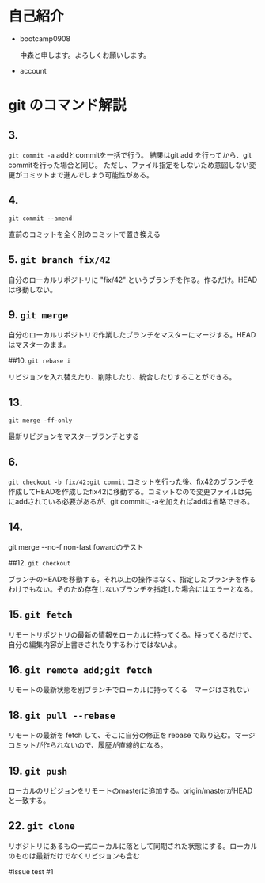 # 自己紹介

- bootcamp0908

  中森と申します。よろしくお願いします。

- account

# git のコマンド解説
## 3.
`git commit -a`
addとcommitを一括で行う。
結果はgit add を行ってから、git commitを行った場合と同じ。
ただし、ファイル指定をしないため意図しない変更がコミットまで進んでしまう可能性がある。

## 4.
`git commit --amend`

直前のコミットを全く別のコミットで置き換える

## 5. `git branch fix/42`

自分のローカルリポジトリに "fix/42" というブランチを作る。作るだけ。HEAD は移動しない。

## 9. `git merge`

自分のローカルリポジトリで作業したブランチをマスターにマージする。HEADはマスターのまま。

##10. `git rebase i`

リビジョンを入れ替えたり、削除したり、統合したりすることができる。

## 13.
`git merge -ff-only`

最新リビジョンをマスターブランチとする

## 6.
`git checkout -b fix/42;git commit`
コミットを行った後、fix42のブランチを作成してHEADを作成したfix42に移動する。コミットなので変更ファイルは先にaddされている必要があるが、git commitに-aを加えればaddは省略できる。

## 14.
git merge --no-f
non-fast fowardのテスト

##12.
`git checkout`

ブランチのHEADを移動する。それ以上の操作はなく、指定したブランチを作るわけでもない。そのため存在しないブランチを指定した場合にはエラーとなる。

## 15. `git fetch`

リモートリポジトリの最新の情報をローカルに持ってくる。持ってくるだけで、自分の編集内容が上書きされたりするわけではないよ。

## 16. `git remote add;git fetch`

リモートの最新状態を別ブランチでローカルに持ってくる　マージはされない

## 18. `git pull --rebase`

リモートの最新を fetch して、そこに自分の修正を rebase で取り込む。マージコミットが作られないので、履歴が直線的になる。

## 19. `git push`

ローカルのリビジョンをリモートのmasterに追加する。origin/masterがHEADと一致する。

## 22. `git clone`

リポジトリにあるもの一式ローカルに落として同期された状態にする。ローカルのものは最新だけでなくリビジョンも含む

#Issue test
 #1
